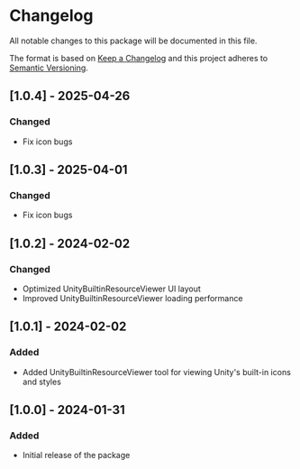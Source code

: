# Changelog
All notable changes to this package will be documented in this file.

The format is based on [Keep a Changelog](http://keepachangelog.com/en/1.0.0/)
and this project adheres to [Semantic Versioning](http://semver.org/spec/v2.0.0.html).

## [1.0.4] - 2025-04-26
### Changed
- Fix icon bugs

## [1.0.3] - 2025-04-01
### Changed
- Fix icon bugs

## [1.0.2] - 2024-02-02
### Changed
- Optimized UnityBuiltinResourceViewer UI layout
- Improved UnityBuiltinResourceViewer loading performance

## [1.0.1] - 2024-02-02
### Added
- Added UnityBuiltinResourceViewer tool for viewing Unity's built-in icons and styles

## [1.0.0] - 2024-01-31
### Added
- Initial release of the package
